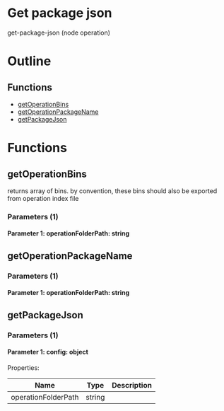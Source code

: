 # Get package json

get-package-json (node operation)



# Outline

## Functions

- [getOperationBins](#getOperationBins)
- [getOperationPackageName](#getOperationPackageName)
- [getPackageJson](#getPackageJson)



# Functions

## getOperationBins

returns array of bins. by convention, these bins should also be exported from operation index file




### Parameters (1)

#### Parameter 1: operationFolderPath: string

## getOperationPackageName

### Parameters (1)

#### Parameter 1: operationFolderPath: string

## getPackageJson

### Parameters (1)

#### Parameter 1: config: object

Properties: 

 | Name | Type | Description |
|---|---|---|
| operationFolderPath  | string |  |



